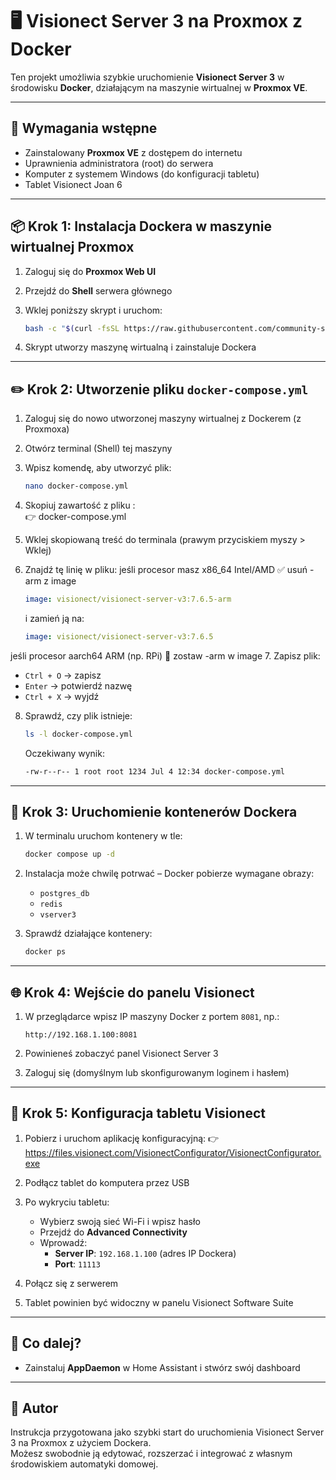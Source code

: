 # 🖥️ Visionect Server 3 na Proxmox z Docker 

Ten projekt umożliwia szybkie uruchomienie **Visionect Server 3** w środowisku **Docker**, działającym na maszynie wirtualnej w **Proxmox VE**.

---

## 🧰 Wymagania wstępne

- Zainstalowany **Proxmox VE** z dostępem do internetu
- Uprawnienia administratora (root) do serwera
- Komputer z systemem Windows (do konfiguracji tabletu)
- Tablet Visionect Joan 6

---

## 📦 Krok 1: Instalacja Dockera w maszynie wirtualnej Proxmox

1. Zaloguj się do **Proxmox Web UI**
2. Przejdź do **Shell** serwera głównego 
3. Wklej poniższy skrypt i uruchom:

   ```bash
   bash -c "$(curl -fsSL https://raw.githubusercontent.com/community-scripts/ProxmoxVE/main/vm/docker-vm.sh)"
   ```

4. Skrypt utworzy maszynę wirtualną i zainstaluje Dockera

---

## ✏️ Krok 2: Utworzenie pliku `docker-compose.yml`

1. Zaloguj się do nowo utworzonej maszyny wirtualnej z Dockerem (z Proxmoxa)

2. Otwórz terminal (Shell) tej maszyny

3. Wpisz komendę, aby utworzyć plik:

   ```bash
   nano docker-compose.yml
   ```

4. Skopiuj zawartość z pliku :  
   👉 docker-compose.yml

5. Wklej skopiowaną treść do terminala (prawym przyciskiem myszy > Wklej)

6. Znajdź tę linię w pliku:
jeśli procesor masz x86_64	Intel/AMD	✅ usuń -arm z image
   ```yaml
   image: visionect/visionect-server-v3:7.6.5-arm
   ```

   i zamień ją na:

   ```yaml
   image: visionect/visionect-server-v3:7.6.5
   ```
jeśli procesor aarch64	ARM (np. RPi)	🔁 zostaw -arm w image
7. Zapisz plik:

   - `Ctrl + O` → zapisz  
   - `Enter` → potwierdź nazwę  
   - `Ctrl + X` → wyjdź

8. Sprawdź, czy plik istnieje:

   ```bash
   ls -l docker-compose.yml
   ```

   Oczekiwany wynik:

   ```bash
   -rw-r--r-- 1 root root 1234 Jul 4 12:34 docker-compose.yml
   ```

---

## 🚀 Krok 3: Uruchomienie kontenerów Dockera

1. W terminalu uruchom kontenery w tle:

   ```bash
   docker compose up -d
   ```

2. Instalacja może chwilę potrwać – Docker pobierze wymagane obrazy:
   - `postgres_db`
   - `redis`
   - `vserver3`

3. Sprawdź działające kontenery:

   ```bash
   docker ps
   ```

---

## 🌐 Krok 4: Wejście do panelu Visionect

1. W przeglądarce wpisz IP maszyny Docker z portem `8081`, np.:

   ```
   http://192.168.1.100:8081
   ```

2. Powinieneś zobaczyć panel Visionect Server 3

3. Zaloguj się (domyślnym lub skonfigurowanym loginem i hasłem)

---

## 📲 Krok 5: Konfiguracja tabletu Visionect

1. Pobierz i uruchom aplikację konfiguracyjną:
   👉 https://files.visionect.com/VisionectConfigurator/VisionectConfigurator.exe

2. Podłącz tablet do komputera przez USB

3. Po wykryciu tabletu:
   - Wybierz swoją sieć Wi-Fi i wpisz hasło
   - Przejdź do **Advanced Connectivity**
   - Wprowadź:
     - **Server IP**: `192.168.1.100` (adres IP Dockera)
     - **Port**: `11113`

4. Połącz się z serwerem

5. Tablet powinien być widoczny w panelu Visionect Software Suite

---

## 🧠 Co dalej?


- Zainstaluj **AppDaemon** w Home Assistant i stwórz swój dashboard



---

## 📌 Autor

Instrukcja przygotowana jako szybki start do uruchomienia Visionect Server 3 na Proxmox z użyciem Dockera.  
Możesz swobodnie ją edytować, rozszerzać i integrować z własnym środowiskiem automatyki domowej.
